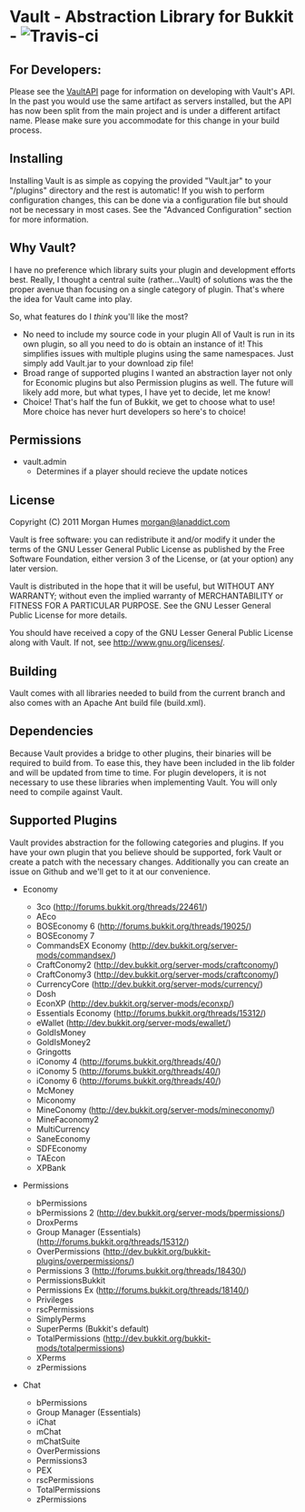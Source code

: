 # Vault - Abstraction Library for Bukkit - ![Travis-ci](https://travis-ci.org/MilkBowl/Vault.svg?branch=master)

## For Developers:
Please see the [VaultAPI](http://www.github.com/MilkBowl/VaultAPI) page for 
information on developing with Vault's API.  In the past you would use the same
artifact as servers installed, but the API has now been split from the main 
project and is under a different artifact name.  Please make sure you accommodate
for this change in your build process.

## Installing
Installing Vault is as simple as copying the provided "Vault.jar" to your
"<bukkit-install-dir>/plugins" directory and the rest is automatic!  If you
wish to perform configuration changes, this can be done via a configuration
file but should not be necessary in most cases.  See the "Advanced
Configuration" section for more information.


## Why Vault?
I have no preference which library suits your plugin and development efforts
best.  Really, I thought a central suite (rather...Vault) of solutions was the
the proper avenue than focusing on a single category of plugin.  That's where
the idea for Vault came into play.

So, what features do I _think_ you'll like the most?

 * No need to include my source code in your plugin
   All of Vault is run in its own plugin, so all you need to do is obtain an
   instance of it!  This simplifies issues with multiple plugins using the same
   namespaces.  Just simply add Vault.jar to your download zip file!
 * Broad range of supported plugins
   I wanted an abstraction layer not only for Economic plugins but also
   Permission plugins as well.  The future will likely add more, but what
   types, I have yet to decide, let me know!
 * Choice!
   That's half the fun of Bukkit, we get to choose what to use!  More choice
   has never hurt developers so here's to choice!


## Permissions
 * vault.admin
   - Determines if a player should recieve the update notices

## License
Copyright (C) 2011 Morgan Humes <morgan@lanaddict.com>

Vault is free software: you can redistribute it and/or modify
it under the terms of the GNU Lesser General Public License as published by
the Free Software Foundation, either version 3 of the License, or
(at your option) any later version.

Vault is distributed in the hope that it will be useful,
but WITHOUT ANY WARRANTY; without even the implied warranty of
MERCHANTABILITY or FITNESS FOR A PARTICULAR PURPOSE.  See the
GNU Lesser General Public License for more details.

You should have received a copy of the GNU Lesser General Public License
along with Vault.  If not, see <http://www.gnu.org/licenses/>.

## Building
Vault comes with all libraries needed to build from the current branch and
also comes with an Apache Ant build file (build.xml).


## Dependencies
Because Vault provides a bridge to other plugins, their binaries will be
required to build from.  To ease this, they have been included in the lib
folder and will be updated from time to time.  For plugin developers, it
is not necessary to use these libraries when implementing Vault.  You will
only need to compile against Vault.


## Supported Plugins
Vault provides abstraction for the following categories and plugins.  If you
have your own plugin that you believe should be supported, fork Vault or create
a patch with the necessary changes.  Additionally you can create an issue on
Github and we'll get to it at our convenience.

* Economy
   - 3co (http://forums.bukkit.org/threads/22461/)
   - AEco
   - BOSEconomy 6 (http://forums.bukkit.org/threads/19025/)
   - BOSEconomy 7
   - CommandsEX Economy (http://dev.bukkit.org/server-mods/commandsex/)
   - CraftConomy2 (http://dev.bukkit.org/server-mods/craftconomy/)
   - CraftConomy3 (http://dev.bukkit.org/server-mods/craftconomy/)
   - CurrencyCore (http://dev.bukkit.org/server-mods/currency/)
   - Dosh
   - EconXP (http://dev.bukkit.org/server-mods/econxp/)
   - Essentials Economy (http://forums.bukkit.org/threads/15312/)
   - eWallet (http://dev.bukkit.org/server-mods/ewallet/)
   - GoldIsMoney
   - GoldIsMoney2
   - Gringotts
   - iConomy 4 (http://forums.bukkit.org/threads/40/)
   - iConomy 5 (http://forums.bukkit.org/threads/40/)
   - iConomy 6 (http://forums.bukkit.org/threads/40/)
   - McMoney
   - Miconomy
   - MineConomy (http://dev.bukkit.org/server-mods/mineconomy/)
   - MineFaconomy2
   - MultiCurrency
   - SaneEconomy
   - SDFEconomy
   - TAEcon
   - XPBank

* Permissions
   - bPermissions
   - bPermissions 2 (http://dev.bukkit.org/server-mods/bpermissions/)
   - DroxPerms
   - Group Manager (Essentials) (http://forums.bukkit.org/threads/15312/)
   - OverPermissions (http://dev.bukkit.org/bukkit-plugins/overpermissions/)
   - Permissions 3 (http://forums.bukkit.org/threads/18430/)
   - PermissionsBukkit
   - Permissions Ex (http://forums.bukkit.org/threads/18140/)
   - Privileges
   - rscPermissions
   - SimplyPerms
   - SuperPerms (Bukkit's default)
   - TotalPermissions (http://dev.bukkit.org/bukkit-mods/totalpermissions)
   - XPerms
   - zPermissions

* Chat
   - bPermissions
   - Group Manager (Essentials)
   - iChat
   - mChat
   - mChatSuite
   - OverPermissions
   - Permissions3
   - PEX
   - rscPermissions
   - TotalPermissions
   - zPermissions
